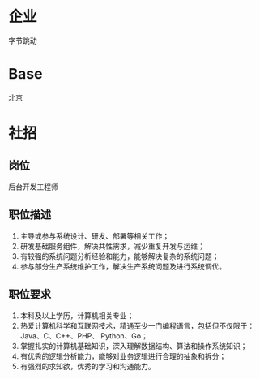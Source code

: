 # 企业
字节跳动
# Base
北京
# 社招
## 岗位
后台开发工程师
## 职位描述
1. 主导或参与系统设计、研发、部署等相关工作；<br>
2. 研发基础服务组件，解决共性需求，减少重复开发与运维；<br>
3. 有较强的系统问题分析经验和能力，能够解决复杂的系统问题；<br>
4. 参与部分生产系统维护工作，解决生产系统问题及进行系统调优。
## 职位要求
1. 本科及以上学历，计算机相关专业；<br>
2. 热爱计算机科学和互联网技术，精通至少一门编程语言，包括但不仅限于：Java、C、C++、PHP、 Python、Go；<br>
3. 掌握扎实的计算机基础知识，深入理解数据结构、算法和操作系统知识；<br>
4. 有优秀的逻辑分析能力，能够对业务逻辑进行合理的抽象和拆分；<br>
5. 有强烈的求知欲，优秀的学习和沟通能力。<br>

